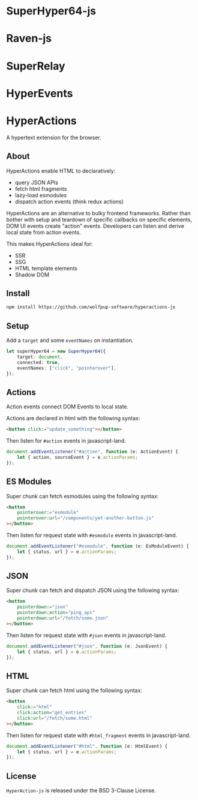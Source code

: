 # SuperHyper64-js

# Raven-js

# SuperRelay

# HyperEvents

# HyperActions

A hypertext extension for the browser.

## About

HyperActions enable HTML to declaratively:

- query JSON APIs
- fetch html fragments
- lazy-load esmodules
- dispatch action events (think redux actions)

HyperActions are an alternative to bulky frontend frameworks. Rather than bother with setup and teardown of specific callbacks on specific elements, DOM UI events create "action" events. Developers can listen and derive local state from action events.

This makes HyperActions ideal for:

- SSR
- SSG
- HTML template elements
- Shadow DOM

## Install

```html
npm install https://github.com/wolfpup-software/hyperactions-js
```

## Setup

Add a `target` and some `eventNames` on instantiation.

```ts
let superHyper64 = new SuperHyper64({
	target: document,
	connected: true,
	eventNames: ["click", "pointerover"],
});
```

## Actions

Action events connect DOM Events to local state.

Actions are declared in html with the following syntax:

```html
<button click:="update_something"></button>
```

Then listen for `#action` events in javascript-land.

```ts
document.addEventListener("#action", function (e: ActionEvent) {
	let { action, sourceEvent } = e.actionParams;
});
```

## ES Modules

Super chunk can fetch esmodules using the following syntax:

```html
<button
	pointerover:="esmodule"
	pointerover:url="/components/yet-another-button.js"
></button>
```

Then listen for request state with `#esmodule` events in javascript-land.

```ts
document.addEventListener("#esmodule", function (e: EsModuleEvent) {
	let { status, url } = e.actionParams;
});
```

## JSON

Super chunk can fetch and dispatch JSON using the following syntax:

```html
<button
	pointerdown:="json"
	pointerdown:action="ping_api"
	pointerdown:url="/fetch/some.json"
></button>
```

Then listen for request state with `#json` events in javascript-land.

```ts
document.addEventListener("#json", function (e: JsonEvent) {
	let { status, url } = e.actionParams;
});
```

## HTML

Super chunk can fetch html using the following syntax:

```html
<button
	click:="html"
	click:action="get_entries"
	click:url="/fetch/some.html"
></button>
```

Then listen for request state with `#html_fragment` events in javascript-land.

```ts
document.addEventListener("#html", function (e: HtmlEvent) {
	let { status, url } = e.actionParams;
});
```

## License

`HyperAction-js` is released under the BSD 3-Clause License.

